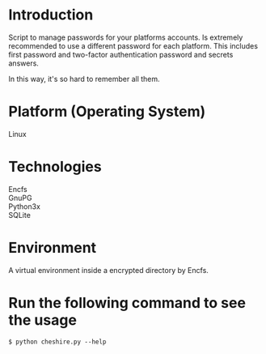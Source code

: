 # Introduction

  Script to manage passwords for your platforms accounts. Is extremely recommended to use a different password for each platform.
  This includes first password and two-factor authentication password and secrets answers.

  In this way, it's so hard to remember all them.

# Platform (Operating System)

  Linux

# Technologies

  Encfs <br />
  GnuPG <br />
  Python3x <br />
  SQLite

# Environment

  A virtual environment inside a encrypted directory by Encfs.

# Run the following command to see the usage

    $ python cheshire.py --help